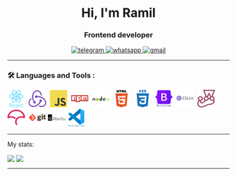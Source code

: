 <div align="center">
  <h1>Hi, I'm Ramil</h1>
  <h3>Frontend developer</h3>
</div>
<div align="center">
  <a href="https://t.me/ramilgarifullin29">
    <img src="https://img.shields.io/badge/Telegram-blue?logo=telegram&logoColor=white" alt="telegram">
  </a>
  <a href="https://wa.me/+79174385111">
    <img src="https://img.shields.io/badge/WhatsApp-blue?logo=whatsapp&logoColor=white" alt="whatsapp">
  </a>
  <a href="mailto:garifullinramil290989@gmail.com">
    <img src="https://img.shields.io/badge/GMail-blue?logo=gmail&logoColor=white" alt="gmail">
  </a>  
</div>

---
### :hammer_and_wrench: Languages and Tools :

<div>
  <img src="https://github.com/devicons/devicon/blob/master/icons/react/react-original-wordmark.svg" title="React" alt="React" width="40" height="40"/>&nbsp;
  <img src="https://github.com/devicons/devicon/blob/master/icons/redux/redux-original.svg" title="Redux" alt="Redux" width="40" height="40"/>&nbsp;  
  <img src="https://github.com/devicons/devicon/blob/master/icons/javascript/javascript-original.svg" title="JavaScript" alt="JavaScript" width="40" height="40"/>&nbsp;
  <img src="https://github.com/devicons/devicon/blob/master/icons/npm/npm-original-wordmark.svg" title="NPM" alt="NPM" width="40" height="40"/>&nbsp;
  <img src="https://github.com/devicons/devicon/blob/master/icons/nodejs/nodejs-original-wordmark.svg" title="NodeJS" alt="NodeJS" width="40" height="40"/>&nbsp;
  <img src="https://github.com/devicons/devicon/blob/master/icons/html5/html5-original-wordmark.svg" title="HTML5" alt="HTML" width="40" height="40"/>&nbsp;
  <img src="https://github.com/devicons/devicon/blob/master/icons/css3/css3-plain-wordmark.svg"  title="CSS3" alt="CSS" width="40" height="40"/>&nbsp;
  <img src="https://github.com/devicons/devicon/blob/master/icons/bootstrap/bootstrap-original-wordmark.svg"  title="Bootstrap" alt="Bootstrap" width="40" height="40"/>&nbsp;
  <img src="https://github.com/devicons/devicon/blob/master/icons/eslint/eslint-original-wordmark.svg"  title="Eslint" alt="Eslint" width="40" height="40"/>&nbsp;
  <img src="https://github.com/devicons/devicon/blob/master/icons/jest/jest-plain.svg"  title="Jest" alt="Jest" width="40" height="40"/>&nbsp;
  <img src="https://github.com/devicons/devicon/blob/master/icons/codecov/codecov-plain.svg"  title="Codecov" alt="Codecov" width="40" height="40"/>&nbsp;
  <img src="https://github.com/devicons/devicon/blob/master/icons/git/git-original-wordmark.svg" title="Git" **alt="Git" width="40" height="40"/>
  <img src="https://github.com/devicons/devicon/blob/master/icons/ubuntu/ubuntu-plain-wordmark.svg" title="Ubuntu" **alt="Ubuntu" width="40" height="40"/>
  <img src="https://github.com/devicons/devicon/blob/master/icons/vscode/vscode-original-wordmark.svg" title="VSC" **alt="VSC" width="40" height="40"/>
</div>

---
My stats:

<img height=200 align="center" src="https://github-readme-stats.vercel.app/api?username=ramil290989&show_icons=true&rank_icon=github&custom_title=My_github_stats&card_width=450" />
<img height=200 align="center" src="https://github-readme-stats.vercel.app/api/top-langs?username=ramil290989&layout=compact&langs_count=8&card_width=323" />

---
